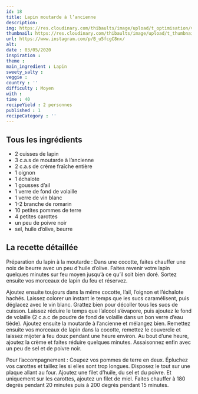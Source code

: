 ```yaml
---
id: 18
title: Lapin moutarde à l’ancienne
description: 
img: https://res.cloudinary.com/thibaults/image/upload/t_optimisation/v1600461035/Recipes/20200503_lapin.jpg
thumbnail: https://res.cloudinary.com/thibaults/image/upload/t_thumbnail_josie/v1600461035/Recipes/20200503_lapin.jpg
url: https://www.instagram.com/p/B_u5fcgC8nx/
alt: 
date : 03/05/2020
inspiration :
theme : 
main_ingredient : Lapin
sweety_salty : 
veggie : 
country : ''
difficulty : Moyen
with : 
time : 40
recipeYield : 2 personnes
published : 1
recipeCategory : ''
---
```


## Tous les ingrédients
 - 2 cuisses de lapin
 - 3 c.a.s de moutarde à l’ancienne
 - 2 c.a.s de crème fraîche entière
 - 1 oignon
 - 1 échalote
 - 1 gousses d’ail
 - 1 verre de fond de volaille
 - 1 verre de vin blanc
 - 1-2 branche de romarin
 - 10 petites pommes de terre
 - 4 petites carottes
 - un peu de poivre noir
 - sel, huile d’olive, beurre

## La recette détaillée
Préparation du lapin à la moutarde : Dans une cocotte, faites chauffer une noix de beurre avec un peu d’huile d’olive. Faites revenir votre lapin quelques minutes sur feu moyen jusqu’à ce qu’il soit bien doré. Sortez ensuite vos morceaux de lapin du feu et réservez.

Ajoutez ensuite toujours dans la même cocotte, l’ail, l’oignon et l’échalote hachés. Laissez colorer un instant le temps que les sucs caramélisent, puis déglacez avec le vin blanc. Grattez bien pour décoller tous les sucs de cuisson. Laissez réduire le temps que l’alcool s’évapore, puis ajoutez le fond de volaille (2 c.a.c de poudre de fond de volaille dans un bon verre d’eau tiède). Ajoutez ensuite la moutarde à l’ancienne et mélangez bien. Remettez ensuite vos morceaux de lapin dans la cocotte, remettez le couvercle et laissez mijoter à feu doux pendant une heure environ. Au bout d’une heure, ajoutez la crème et faites réduire quelques minutes. Assaisonnez enfin avec un peu de sel et de poivre noir.

Pour l’accompagnement :
Coupez vos pommes de terre en deux. Épluchez vos carottes et taillez les si elles sont trop longues. Disposez le tout sur une plaque allant au four. Ajoutez une filet d’huile, du sel et du poivre. Et uniquement sur les carottes, ajoutez un filet de miel. Faites chauffer à 180 degrés pendant 20 minutes puis à 200 degrés pendant 15 minutes.